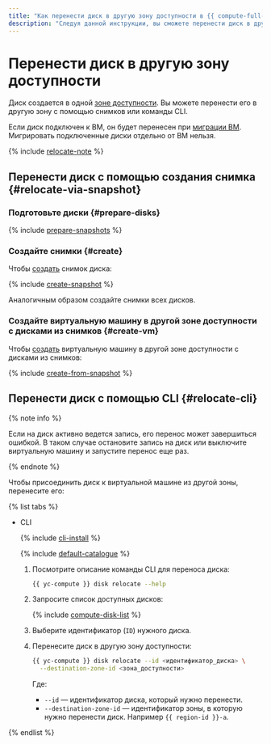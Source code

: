 ```yaml
---
title: "Как перенести диск в другую зону доступности в {{ compute-full-name }}"
description: "Следуя данной инструкции, вы сможете перенести диск в другую зону доступности." 
---
```


# Перенести диск в другую зону доступности

Диск создается в одной [зоне доступности](../../../overview/concepts/geo-scope.md). Вы можете перенести его в другую зону с помощью снимков или команды CLI.

Если диск подключен к ВМ, он будет перенесен при [миграции ВМ](../vm-control/vm-change-zone.md). Мигрировать подключенные диски отдельно от ВМ нельзя. 

{% include [relocate-note](../../../_includes/compute/relocate-note.md) %}

## Перенести диск с помощью создания снимка {#relocate-via-snapshot}

### Подготовьте диски {#prepare-disks}

{% include [prepare-snapshots](../../../_includes/compute/prepare-snapshots.md) %}

### Создайте снимки {#create}

Чтобы [создать](../disk-control/create-snapshot.md) снимок диска:

{% include [create-snapshot](../../../_includes/compute/create-snapshot.md) %}

Аналогичным образом создайте снимки всех дисков.

### Создайте виртуальную машину в другой зоне доступности с дисками из снимков {#create-vm}

Чтобы [создать](../vm-create/create-from-snapshots.md) виртуальную машину в другой зоне доступности с дисками из снимков:

{% include [create-from-snapshot](../../../_includes/compute/create-from-snapshot.md) %}

## Перенести диск с помощью CLI {#relocate-cli}

{% note info %}

Если на диск активно ведется запись, его перенос может завершиться ошибкой. В таком случае остановите запись на диск или выключите виртуальную машину и запустите перенос еще раз.

{% endnote %}

Чтобы присоединить диск к виртуальной машине из другой зоны, перенесите его:

{% list tabs %}

- CLI

  {% include [cli-install](../../../_includes/cli-install.md) %}
  
  {% include [default-catalogue](../../../_includes/default-catalogue.md) %}

  1. Посмотрите описание команды CLI для переноса диска:

     ```bash
     {{ yc-compute }} disk relocate --help
     ```

  1. Запросите список доступных дисков:

     {% include [compute-disk-list](../../../_includes/compute/disk-list.md) %}

  1. Выберите идентификатор (`ID`) нужного диска.

  1. Перенесите диск в другую зону доступности:

      ```bash
      {{ yc-compute }} disk relocate --id <идентификатор_диска> \
        --destination-zone-id <зона_доступности>
      ```

      Где:

      * `--id` — идентификатор диска, который нужно перенести.
      * `--destination-zone-id` — идентификатор зоны, в которую нужно перенести диск. Например `{{ region-id }}-a`.

{% endlist %}

